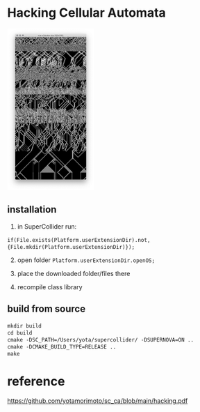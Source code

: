 # Hacking Cellular Automata

<img src="https://github.com/yotamorimoto/sc_ca/blob/main/rulemixpca2.png" alt="logo" width="200"/>

## installation

1. in SuperCollider run:

```
if(File.exists(Platform.userExtensionDir).not, {File.mkdir(Platform.userExtensionDir)});
```
2. open folder
`Platform.userExtensionDir.openOS;`

3. place the downloaded folder/files there

4. recompile class library


## build from source
```
mkdir build
cd build
cmake -DSC_PATH=/Users/yota/supercollider/ -DSUPERNOVA=ON ..
cmake -DCMAKE_BUILD_TYPE=RELEASE ..
make
```

# reference
https://github.com/yotamorimoto/sc_ca/blob/main/hacking.pdf
